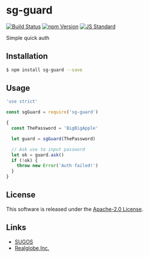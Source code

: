 sg-guard
==========

<!---
This file is generated by ape-tmpl. Do not update manually.
--->

<!-- Badge Start -->
<a name="badges"></a>

[![Build Status][bd_travis_shield_url]][bd_travis_url]
[![npm Version][bd_npm_shield_url]][bd_npm_url]
[![JS Standard][bd_standard_shield_url]][bd_standard_url]

[bd_repo_url]: https://github.com/realglobe-Inc/sg-guard
[bd_travis_url]: http://travis-ci.org/realglobe-Inc/sg-guard
[bd_travis_shield_url]: http://img.shields.io/travis/realglobe-Inc/sg-guard.svg?style=flat
[bd_travis_com_url]: http://travis-ci.com/realglobe-Inc/sg-guard
[bd_travis_com_shield_url]: https://api.travis-ci.com/realglobe-Inc/sg-guard.svg?token=
[bd_license_url]: https://github.com/realglobe-Inc/sg-guard/blob/master/LICENSE
[bd_codeclimate_url]: http://codeclimate.com/github/realglobe-Inc/sg-guard
[bd_codeclimate_shield_url]: http://img.shields.io/codeclimate/github/realglobe-Inc/sg-guard.svg?style=flat
[bd_codeclimate_coverage_shield_url]: http://img.shields.io/codeclimate/coverage/github/realglobe-Inc/sg-guard.svg?style=flat
[bd_gemnasium_url]: https://gemnasium.com/realglobe-Inc/sg-guard
[bd_gemnasium_shield_url]: https://gemnasium.com/realglobe-Inc/sg-guard.svg
[bd_npm_url]: http://www.npmjs.org/package/sg-guard
[bd_npm_shield_url]: http://img.shields.io/npm/v/sg-guard.svg?style=flat
[bd_standard_url]: http://standardjs.com/
[bd_standard_shield_url]: https://img.shields.io/badge/code%20style-standard-brightgreen.svg

<!-- Badge End -->


<!-- Description Start -->
<a name="description"></a>

Simple quick auth

<!-- Description End -->


<!-- Overview Start -->
<a name="overview"></a>



<!-- Overview End -->


<!-- Sections Start -->
<a name="sections"></a>

<!-- Section from "doc/guides/01.Installation.md.hbs" Start -->

<a name="section-doc-guides-01-installation-md"></a>

Installation
-----

```bash
$ npm install sg-guard --save
```


<!-- Section from "doc/guides/01.Installation.md.hbs" End -->

<!-- Section from "doc/guides/02.Usage.md.hbs" Start -->

<a name="section-doc-guides-02-usage-md"></a>

Usage
---------

```javascript
'use strict'

const sgGuard = require('sg-guard')

{
  const ThePassword = 'BigBigApple'

  let guard = sgGuard(ThePassword)

  // Ask use to input password
  let ok = guard.ask()
  if (!ok) {
    throw new Error('Auth failed!')
  }
}

```


<!-- Section from "doc/guides/02.Usage.md.hbs" End -->


<!-- Sections Start -->


<!-- LICENSE Start -->
<a name="license"></a>

License
-------
This software is released under the [Apache-2.0 License](https://github.com/realglobe-Inc/sg-guard/blob/master/LICENSE).

<!-- LICENSE End -->


<!-- Links Start -->
<a name="links"></a>

Links
------

+ [SUGOS][sugos_url]
+ [Realglobe,Inc.][realglobe,_inc__url]

[sugos_url]: https://github.com/realglobe-Inc/sugos
[realglobe,_inc__url]: http://realglobe.jp

<!-- Links End -->
